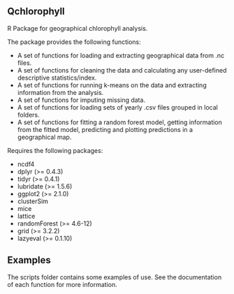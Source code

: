 ## Qchlorophyll

R Package for geographical chlorophyll analysis.

The package provides the following functions:

- A set of functions for loading and extracting geographical data from .nc files.
- A set of functions for cleaning the data and calculating any user-defined descriptive statistics/index.
- A set of functions for running k-means on the data and extracting information from the analysis.
- A set of functions for imputing missing data. 
- A set of functions for loading sets of yearly .csv files grouped in local folders.
- A set of functions for fitting a random forest model, getting information from the fitted model, predicting and plotting predictions in a geographical map.

Requires the following packages:

- ncdf4
- dplyr (>= 0.4.3)
- tidyr (>= 0.4.1)
- lubridate (>= 1.5.6)
- ggplot2 (>= 2.1.0)
- clusterSim
- mice
- lattice
- randomForest (>= 4.6-12)
- grid (>= 3.2.2)
- lazyeval (>= 0.1.10)
 
## Examples
The scripts folder contains some examples of use.
See the documentation of each function for more information.
